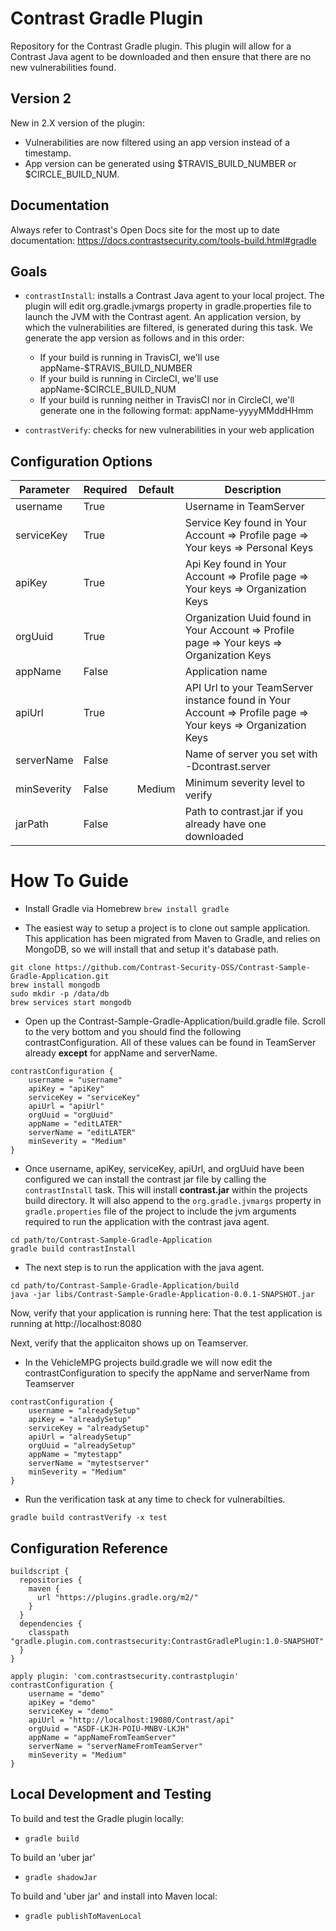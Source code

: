 # Contrast Gradle Plugin

Repository for the Contrast Gradle plugin. This plugin will allow for a Contrast Java agent to be downloaded and then ensure that there are no new vulnerabilities found.

## Version 2
New in 2.X version of the plugin:
* Vulnerabilities are now filtered using an app version instead of a timestamp.
* App version can be generated using $TRAVIS_BUILD_NUMBER or $CIRCLE_BUILD_NUM.

## Documentation
Always refer to Contrast's Open Docs site for the most up to date documentation: https://docs.contrastsecurity.com/tools-build.html#gradle

## Goals

* `contrastInstall`: installs a Contrast Java agent to your local project. 
The plugin will edit org.gradle.jvmargs property in gradle.properties file to launch the JVM with the Contrast agent.
An application version, by which the vulnerabilities are filtered, is generated during this task.
We generate the app version as follows and in this order:
    * If your build is running in TravisCI, we'll use appName-$TRAVIS_BUILD_NUMBER
    * If your build is running in CircleCI, we'll use appName-$CIRCLE_BUILD_NUM
    * If your build is running neither in TravisCI nor in CircleCI, we'll generate one in the following format: appName-yyyyMMddHHmm

* `contrastVerify`: checks for new vulnerabilities in your web application

## Configuration Options

| Parameter   | Required | Default | Description                                             |
|-------------|----------|---------|---------------------------------------------------------|
| username    | True     |         | Username in TeamServer                                  |
| serviceKey  | True     |         | Service Key found in Your Account => Profile page => Your keys => Personal Keys       |
| apiKey      | True     |         | Api Key found in Your Account => Profile page => Your keys => Organization Keys           |
| orgUuid     | True     |         | Organization Uuid found in Your Account => Profile page => Your keys => Organization Keys        |
| appName     | False    |         | Application name                                        |
| apiUrl      | True     |         | API Url to your TeamServer instance found in Your Account => Profile page => Your keys => Organization Keys                     |
| serverName  | False    |         | Name of server you set with -Dcontrast.server           |
| minSeverity | False    | Medium  | Minimum severity level to verify                        |
| jarPath     | False    |         | Path to contrast.jar if you already have one downloaded |

# How To Guide
* Install Gradle via Homebrew ```brew install gradle ```


* The easiest way to setup a project is to clone out sample application.  This application has been migrated from Maven to Gradle, and relies on MongoDB, so we will install that and setup it's database path.
```
git clone https://github.com/Contrast-Security-OSS/Contrast-Sample-Gradle-Application.git
brew install mongodb
sudo mkdir -p /data/db
brew services start mongodb
```

* Open up the Contrast-Sample-Gradle-Application/build.gradle file.  Scroll to the very bottom and you should find the following contrastConfiguration. All of these values can be found in TeamServer already **except** for appName and serverName.
```
contrastConfiguration {
    username = "username"
    apiKey = "apiKey"
    serviceKey = "serviceKey"
    apiUrl = "apiUrl"
    orgUuid = "orgUuid"
    appName = "editLATER"
    serverName = "editLATER"
    minSeverity = "Medium"
}
```
* Once username, apiKey, serviceKey, apiUrl, and orgUuid have been configured we can install the contrast jar file by calling the `contrastInstall` task. This will install **contrast.jar** within the projects build directory.
It will also append to the `org.gradle.jvmargs` property in `gradle.properties` file of the project to include the 
jvm arguments required to run the application with the contrast java agent.
```
cd path/to/Contrast-Sample-Gradle-Application
gradle build contrastInstall
```

* The next step is to run the application with the java agent. 
```
cd path/to/Contrast-Sample-Gradle-Application/build
java -jar libs/Contrast-Sample-Gradle-Application-0.0.1-SNAPSHOT.jar
```
Now, verify that your application is running here: That the test application is running at http://localhost:8080

Next, verify that the applicaiton shows up on Teamserver.

* In the VehicleMPG projects build.gradle we will now edit the contrastConfiguration to specify the appName and serverName from Teamserver
```
contrastConfiguration {
    username = "alreadySetup"
    apiKey = "alreadySetup"
    serviceKey = "alreadySetup"
    apiUrl = "alreadySetup"
    orgUuid = "alreadySetup"
    appName = "mytestapp"
    serverName = "mytestserver"
    minSeverity = "Medium"
}
```
*  Run the verification task at any time to check for vulnerabilties.
```
gradle build contrastVerify -x test
```

## Configuration Reference
```
buildscript {
  repositories {
    maven {
      url "https://plugins.gradle.org/m2/"
    }
  }
  dependencies {
    classpath "gradle.plugin.com.contrastsecurity:ContrastGradlePlugin:1.0-SNAPSHOT"
  }
}

apply plugin: 'com.contrastsecurity.contrastplugin'
contrastConfiguration {
    username = "demo"
    apiKey = "demo"
    serviceKey = "demo"
    apiUrl = "http://localhost:19080/Contrast/api"
    orgUuid = "ASDF-LKJH-POIU-MNBV-LKJH"
    appName = "appNameFromTeamServer"
    serverName = "serverNameFromTeamServer"
    minSeverity = "Medium"
}
```

## Local Development and Testing

To build and test the Gradle plugin locally:

* `gradle build`

To build an 'uber jar'

* `gradle shadowJar`

To build and 'uber jar' and install into Maven local:

* `gradle publishToMavenLocal`
